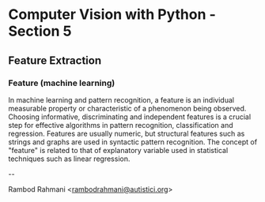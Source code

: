 # Computer Vision with Python - Section 5

## Feature Extraction

### Feature (machine learning)

In machine learning and pattern recognition, a feature is an individual measurable property or characteristic of a phenomenon being observed. Choosing informative, discriminating and independent features is a crucial step for effective algorithms in pattern recognition, classification and regression. Features are usually numeric, but structural features such as strings and graphs are used in syntactic pattern recognition. The concept of "feature" is related to that of explanatory variable used in statistical techniques such as linear regression.

--

Rambod Rahmani <<rambodrahmani@autistici.org>>
